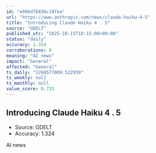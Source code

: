 ```yaml
---
id: "e99bd76836c10fea"
url: "https://www.anthropic.com/news/claude-haiku-4-5"
title: "Introducing Claude Haiku 4 . 5"
source: "GDELT"
published_utc: "2025-10-15T18:15:00+00:00"
status: "daily"
accuracy: 1.324
corroborations: 0
meaning: "AI news"
impact: "General"
affected: "General"
ts_daily: "1760577009.522939"
ts_weekly: null
ts_monthly: null
value_score: 0.733
---
```

## Introducing Claude Haiku 4 . 5

- Source: GDELT
- Accuracy: 1.324

AI news
